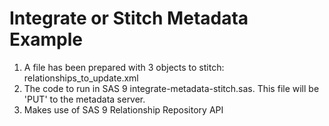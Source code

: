 # Integrate or Stitch Metadata Example
1. A file has been prepared with 3 objects to stitch: relationships_to_update.xml
2. The code to run in SAS 9 integrate-metadata-stitch.sas. This file will be 'PUT' to the metadata server.
3. Makes use of SAS 9 Relationship Repository API

